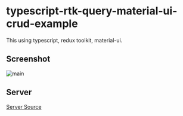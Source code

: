 # typescript-rtk-query-material-ui-crud-example

This using typescript, redux toolkit, material-ui. 


## Screenshot
![main](https://user-images.githubusercontent.com/36794920/202909576-590ccdb0-2b52-4a8a-b9d3-9849a0cf79c7.png)

## Server
[Server Source](https://github.com/EPguy/crud-spring-hibernate-example)
